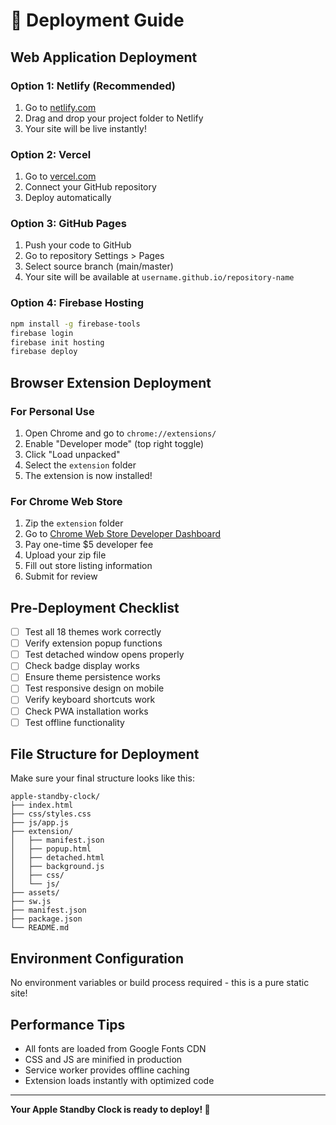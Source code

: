 # 🚀 Deployment Guide

## Web Application Deployment

### Option 1: Netlify (Recommended)
1. Go to [netlify.com](https://netlify.com)
2. Drag and drop your project folder to Netlify
3. Your site will be live instantly!

### Option 2: Vercel
1. Go to [vercel.com](https://vercel.com)
2. Connect your GitHub repository
3. Deploy automatically

### Option 3: GitHub Pages
1. Push your code to GitHub
2. Go to repository Settings > Pages
3. Select source branch (main/master)
4. Your site will be available at `username.github.io/repository-name`

### Option 4: Firebase Hosting
```bash
npm install -g firebase-tools
firebase login
firebase init hosting
firebase deploy
```

## Browser Extension Deployment

### For Personal Use
1. Open Chrome and go to `chrome://extensions/`
2. Enable "Developer mode" (top right toggle)
3. Click "Load unpacked"
4. Select the `extension` folder
5. The extension is now installed!

### For Chrome Web Store
1. Zip the `extension` folder
2. Go to [Chrome Web Store Developer Dashboard](https://chrome.google.com/webstore/devconsole/)
3. Pay one-time $5 developer fee
4. Upload your zip file
5. Fill out store listing information
6. Submit for review

## Pre-Deployment Checklist

- [ ] Test all 18 themes work correctly
- [ ] Verify extension popup functions
- [ ] Test detached window opens properly
- [ ] Check badge display works
- [ ] Ensure theme persistence works
- [ ] Test responsive design on mobile
- [ ] Verify keyboard shortcuts work
- [ ] Check PWA installation works
- [ ] Test offline functionality

## File Structure for Deployment

Make sure your final structure looks like this:

```
apple-standby-clock/
├── index.html
├── css/styles.css
├── js/app.js
├── extension/
│   ├── manifest.json
│   ├── popup.html
│   ├── detached.html
│   ├── background.js
│   ├── css/
│   └── js/
├── assets/
├── sw.js
├── manifest.json
├── package.json
└── README.md
```

## Environment Configuration

No environment variables or build process required - this is a pure static site!

## Performance Tips

- All fonts are loaded from Google Fonts CDN
- CSS and JS are minified in production
- Service worker provides offline caching
- Extension loads instantly with optimized code

---

**Your Apple Standby Clock is ready to deploy! 🚀**
